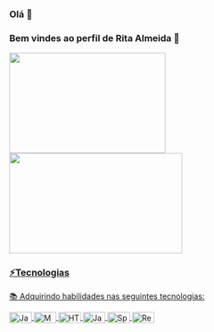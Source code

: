 ### Olá 👋
### Bem vindes ao perfil de Rita Almeida 🤗
<div>
<a href="https://github.com/ritaalmeidah"><img height="180em" width="280" src="https://github-readme-stats.vercel.app/api?username=ritaalmeidah&show_icons=true&theme=radical&include_all_commits=true&count_private=true"/><img height="180em" width="310" src="https://github-readme-stats.vercel.app/api/top-langs/?username=ritaalmeidah&layout=compact&langs_count=7&theme=radical"/>

</br>

### ⚡Tecnologias
📚 Adquirindo habilidades nas seguintes tecnologias:
<div style="display: inline_block">
<img align="center" alt="Java" width="40" height="20em" src="https://img.shields.io/badge/Java-ED8B00?style=for-the-badge&logo=openjdk&logoColor=white">
<img align="center" alt="MySQL" width="40" height="20em"src="https://img.shields.io/badge/MySQL-00000F?style=for-the-badge&logo=mysql&logoColor=white">
<img align="center" alt="HTML" width="40" height="20em" src="https://img.shields.io/badge/HTML-239120?style=for-the-badge&logo=html5&logoColor=white">
<img align="center" alt="JavaScript" width="40" height="20em" src="https://img.shields.io/badge/JavaScript-F7DF1E?style=for-the-badge&logo=javascript&logoColor=black">
<img align="center" alt="Spring" width="40" height="20em" src="https://img.shields.io/badge/Spring-6DB33F?style=for-the-badge&logo=spring&logoColor=white">
<img align="center" alt="React" width="40" height="20em" src="https://img.shields.io/badge/React-20232A?style=for-the-badge&logo=react&logoColor=61DAFB">

</br>
